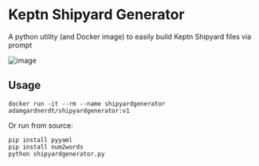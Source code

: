# Keptn Shipyard Generator
A python utility (and Docker image) to easily build Keptn Shipyard files via prompt

![image](https://user-images.githubusercontent.com/13639658/139179740-97816f64-461d-4fbe-81bd-a6545db24649.png)

## Usage
```
docker run -it --rm --name shipyardgenerator adamgardnerdt/shipyardgenerator:v1
```

Or run from source:
```
pip install pyyaml
pip install num2words
python shipyardgenerator.py
```
